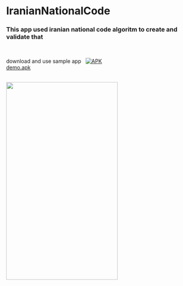 # IranianNationalCode

### This app used iranian national code algoritm to create and validate that
<br />

download and use sample app
&nbsp; [![APK](https://img.shields.io/badge/APK-Demo-brightgreen.svg)](https://github.com/alipapital/TempViewDemo/raw/master/app/tempView%20v1.apk)
<br />
[demo.apk](https://github.com/alipapital/TempViewDemo/raw/master/app/tempView%20v1.apk)
<br /><br />

<img src="https://github.com/alipapital/IranianNationalCode/blob/master/files/scr_iranian_natial_code.png" width="300" height="533"/>
